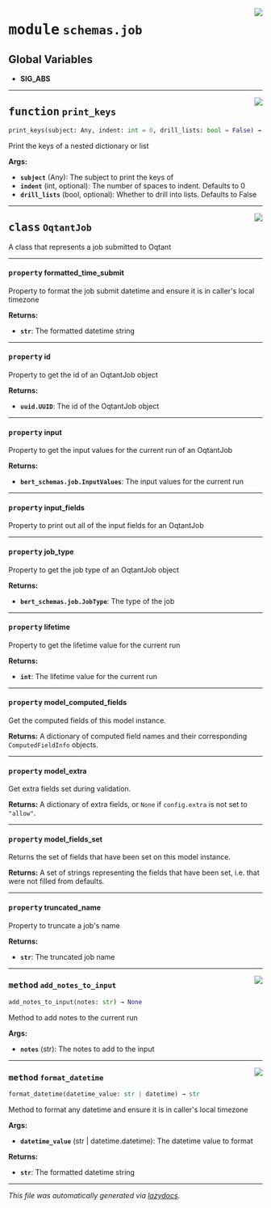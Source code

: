 <!-- markdownlint-disable -->

<a href="../../oqtant/schemas/job.py#L0"><img align="right" style="float:right;" src="https://img.shields.io/badge/-source-cccccc?style=flat-square"></a>

# <kbd>module</kbd> `schemas.job`




**Global Variables**
---------------
- **SIG_ABS**

---

<a href="../../oqtant/schemas/job.py#L27"><img align="right" style="float:right;" src="https://img.shields.io/badge/-source-cccccc?style=flat-square"></a>

## <kbd>function</kbd> `print_keys`

```python
print_keys(subject: Any, indent: int = 0, drill_lists: bool = False) → None
```

Print the keys of a nested dictionary or list 



**Args:**
 
 - <b>`subject`</b> (Any):  The subject to print the keys of 
 - <b>`indent`</b> (int, optional):  The number of spaces to indent. Defaults to 0 
 - <b>`drill_lists`</b> (bool, optional):  Whether to drill into lists. Defaults to False 


---

<a href="../../oqtant/schemas/job.py#L48"><img align="right" style="float:right;" src="https://img.shields.io/badge/-source-cccccc?style=flat-square"></a>

## <kbd>class</kbd> `OqtantJob`
A class that represents a job submitted to Oqtant 


---

#### <kbd>property</kbd> formatted_time_submit

Property to format the job submit datetime and ensure it is in caller's local timezone 



**Returns:**
 
 - <b>`str`</b>:  The formatted datetime string 

---

#### <kbd>property</kbd> id

Property to get the id of an OqtantJob object 



**Returns:**
 
 - <b>`uuid.UUID`</b>:  The id of the OqtantJob object 

---

#### <kbd>property</kbd> input

Property to get the input values for the current run of an OqtantJob 



**Returns:**
 
 - <b>`bert_schemas.job.InputValues`</b>:  The input values for the current run 

---

#### <kbd>property</kbd> input_fields

Property to print out all of the input fields for an OqtantJob 

---

#### <kbd>property</kbd> job_type

Property to get the job type of an OqtantJob object 



**Returns:**
 
 - <b>`bert_schemas.job.JobType`</b>:  The type of the job 

---

#### <kbd>property</kbd> lifetime

Property to get the lifetime value for the current run 



**Returns:**
 
 - <b>`int`</b>:  The lifetime value for the current run 

---

#### <kbd>property</kbd> model_computed_fields

Get the computed fields of this model instance. 



**Returns:**
  A dictionary of computed field names and their corresponding `ComputedFieldInfo` objects. 

---

#### <kbd>property</kbd> model_extra

Get extra fields set during validation. 



**Returns:**
  A dictionary of extra fields, or `None` if `config.extra` is not set to `"allow"`. 

---

#### <kbd>property</kbd> model_fields_set

Returns the set of fields that have been set on this model instance. 



**Returns:**
  A set of strings representing the fields that have been set,  i.e. that were not filled from defaults. 

---

#### <kbd>property</kbd> truncated_name

Property to truncate a job's name 



**Returns:**
 
 - <b>`str`</b>:  The truncated job name 



---

<a href="../../oqtant/schemas/job.py#L150"><img align="right" style="float:right;" src="https://img.shields.io/badge/-source-cccccc?style=flat-square"></a>

### <kbd>method</kbd> `add_notes_to_input`

```python
add_notes_to_input(notes: str) → None
```

Method to add notes to the current run 



**Args:**
 
 - <b>`notes`</b> (str):  The notes to add to the input 

---

<a href="../../oqtant/schemas/job.py#L109"><img align="right" style="float:right;" src="https://img.shields.io/badge/-source-cccccc?style=flat-square"></a>

### <kbd>method</kbd> `format_datetime`

```python
format_datetime(datetime_value: str | datetime) → str
```

Method to format any datetime and ensure it is in caller's local timezone 



**Args:**
 
 - <b>`datetime_value`</b> (str | datetime.datetime):  The datetime value to format 



**Returns:**
 
 - <b>`str`</b>:  The formatted datetime string 




---

_This file was automatically generated via [lazydocs](https://github.com/ml-tooling/lazydocs)._
